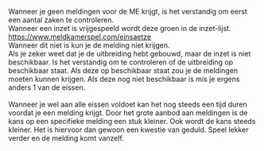Wanneer je geen meldingen voor de ME krijgt, is het verstandig om eerst een aantal zaken te controleren.<br/>
Wanneer een inzet is vrijgespeeld wordt deze groen in de inzet-lijst. https://www.meldkamerspel.com/einsaetze<br/>
Wanneer dit niet is kun je de melding niet krijgen.<br/>
Als je zeker weet dat je de uitbreiding hebt gebouwd, maar de inzet is niet beschikbaar. Is het verstandig om te controleren of de uitbreiding op beschikbaar staat. Als deze op beschikbaar staat zou je de meldingen moeten kunnen krijgen. Als deze nog niet beschikbaar is mis je ergens anders 1 van de eissen.<br/>
<br/>
Wanneer je wel aan alle eissen voldoet kan het nog steeds een tijd duren voordat je een melding krijgt. Door het grote aanbod aan meldingen is de kans op een specifieke melding een stuk kleiner. Ook wordt de kans steeds kleiner. Het is hiervoor dan gewoon een kwestie van geduld. Speel lekker verder en de melding komt vanzelf.